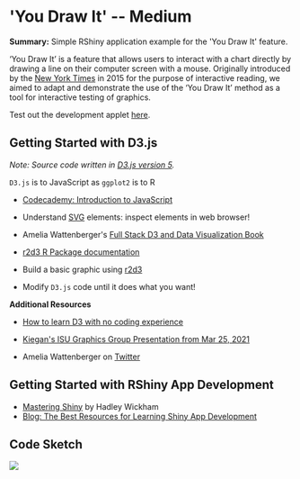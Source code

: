 # 'You Draw It' -- Medium
 
 **Summary:** Simple RShiny application example for the 'You Draw It' feature.
 
 ‘You Draw It’ is a feature that allows users to interact with a chart directly by drawing a line on their computer screen with a mouse. Originally introduced by the [New York Times](https://www.nytimes.com/interactive/2015/05/28/upshot/you-draw-it-how-family-income-affects-childrens-college-chances.html) in 2015 for the purpose of interactive reading, we aimed to adapt and demonstrate the use of the ‘You Draw It’ method as a tool for interactive testing of graphics.
 
Test out the development applet [here](https://gomous.shinyapps.io/you-draw-it-shiny-app/).

## Getting Started with D3.js

*Note: Source code written in [D3.js version 5](https://devdocs.io/d3~5/).*

`D3.js` is to JavaScript as `ggplot2` is to R

+ [Codecademy: Introduction to JavaScript](https://www.codecademy.com/learn/introduction-to-javascript)

+ Understand [SVG](http://tutorials.jenkov.com/svg/g-element.html) elements: inspect elements in web browser!

+ Amelia Wattenberger's [Full Stack D3 and Data Visualization Book](https://www.newline.co/fullstack-d3)

+ [r2d3 R Package documentation](https://rstudio.github.io/r2d3/articles/learning_d3.html)

+ Build a basic graphic using [r2d3](https://rstudio.github.io/r2d3/articles/introduction.html)

+ Modify `D3.js` code until it does what you want!

**Additional Resources**

+ [How to learn D3 with no coding experience](https://www.heshameissa.com/blog/learn-d3)

+ [Kiegan's ISU Graphics Group Presentation from Mar 25, 2021](https://kiegan.github.io/talks/graphics-group-r2d3/graphics-group-r2d3.html#1)

+ Amelia Wattenberger on [Twitter](https://twitter.com/Wattenberger)

## Getting Started with RShiny App Development

+ [Mastering Shiny](https://mastering-shiny.org/) by Hadley Wickham
+ [Blog: The Best Resources for Learning Shiny App Development](https://www.r-bloggers.com/2021/04/the-best-resources-for-learning-shiny-app-development/)

## Code Sketch

![](https://earobinson95.github.io/presentations/Conferences/2022-SDSS/images/code-sketch-2.png)
